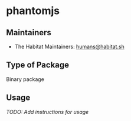 # phantomjs

## Maintainers

* The Habitat Maintainers: <humans@habitat.sh>

## Type of Package

Binary package

## Usage

*TODO: Add instructions for usage*
